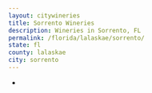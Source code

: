 ```yaml
---
layout: citywineries
title: Sorrento Wineries
description: Wineries in Sorrento, FL
permalink: /florida/lalaskae/sorrento/
state: fl
county: lalaskae
city: sorrento
---
```

-
